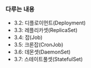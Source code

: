### 다루는 내용 
- 3.2: 디플로이먼트(Deployment)
- 3.3: 레플리카셋(ReplicaSet)
- 3.4: 잡(Job)
- 3.5: 크론잡(CronJob)
- 3.6: 데몬셋(DaemonSet)
- 3.7: 스테이트풀셋(StatefulSet)
